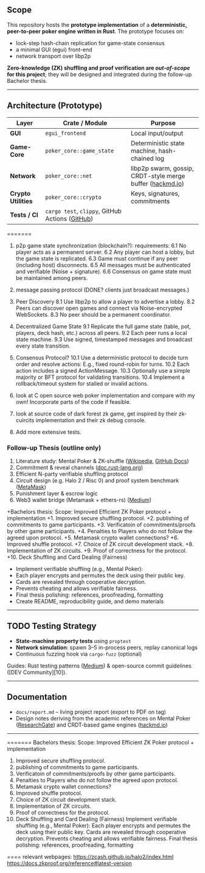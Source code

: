 ## Scope

This repository hosts the **prototype implementation** of a **deterministic, peer-to-peer poker engine written in Rust**.
The prototype focuses on:

* lock-step hash-chain replication for game-state consensus
* a minimal GUI (egui) front-end
* network transport over libp2p

**Zero-knowledge (ZK) shuffling and proof verification are *out-of-scope* for this project**; they will be designed and integrated during the follow-up Bachelor thesis.

---

## Architecture (Prototype)

| Layer                | Crate / Module                                       | Purpose                                                        |
| -------------------- | ---------------------------------------------------- | -------------------------------------------------------------- |
| **GUI**              | `egui_frontend`                                      | Local input/output                                             |
| **Game-Core**        | `poker_core::game_state`                             | Deterministic state machine, hash-chained log                  |
| **Network**          | `poker_core::net`                                    | libp2p swarm, gossip, CRDT-style merge buffer ([hackmd.io][2]) |
| **Crypto Utilities** | `poker_core::crypto`                                 | Keys, signatures, commitments                                  |
| **Tests / CI**       | `cargo test`, `clippy`, GitHub Actions ([GitHub][3]) |                                                                |
=======
1. p2p game state synchronization (blockchain?):
    requirements:
    6.1 No player acts as a permanent server.
    6.2 Any player can host a lobby, but the game state is replicated.
    6.3 Game must continue if any peer (including host) disconnects.
    6.5 All messages must be authenticated and verifiable (Noise + signature).
    6.6 Consensus on game state must be maintained among peers.
7. message passing protocol (DONE? clients just broadcast messages.)
8. Peer Discovery
    8.1 Use libp2p to allow a player to advertise a lobby.
    8.2 Peers can discover open games and connect via Noise-encrypted WebSockets.
    8.3 No peer should be a permanent coordinator.
9. Decentralized Game State
    9.1 Replicate the full game state (table, pot, players, deck hash, etc.) across all peers.
    9.2 Each peer runs a local state machine.
    9.3 Use signed, timestamped messages and broadcast every state transition.
10. Consensus Protocol?
    10.1 Use a deterministic protocol to decide turn order and resolve actions:
    E.g., fixed round-robin for turns.
    10.2 Each action includes a signed ActionMessage.
    10.3 Optionally use a simple majority or BFT protocol for validating transitions.
    10.4 Implement a rollback/timeout system for stalled or invalid actions.

11. look at C open source web poker implementation and compare with my own! Incorporate parts of the code if feasible.
12. look at source code of dark forest zk game, get inspired by their zk-cuircits implementation and their zk debug console.
13. Add more extensive tests.


### Follow-up Thesis (outline only)

1. Literature study: Mental Poker & ZK-shuffle ([Wikipedia][5], [GitHub Docs][6])
2. Commitment & reveal channels ([doc.rust-lang.org][7])
3. Efficient N-party verifiable shuffling protocol
4. Circuit design (e.g. Halo 2 / Risc 0) and proof system benchmark ([MetaMask][8])
5. Punishment layer & escrow logic
6. Web3 wallet bridge (Metamask + ethers-rs) ([Medium][9])

+Bachelors thesis: Scope: Improved Efficient ZK Poker protocol + implementation
+1. Improved secure shuffling protocol.
+2. publishing of commitments to game participants.
+3. Verificatoin of commitments/proofs by other game participants.
+4. Penalties to Players who do not follow the agreed upon protocol.
+5. Metamask crypto wallet connections?
+6. Improved shuffle protocol.
+7. Choice of ZK circuit development stack.
+8.  Implementation of ZK circuits.
+9.  Proof of correctness for the protocol.
+10. Deck Shuffling and Card Dealing (Fairness)
+    Implement verifiable shuffling (e.g., Mental Poker):
+    Each player encrypts and permutes the deck using their public key.
+    Cards are revealed through cooperative decryption.
+    Prevents cheating and allows verifiable fairness.
+    Final thesis polishing: references, proofreading, formatting
+    Create README, reproducibility guide, and demo materials

---

## TODO Testing Strategy

* **State-machine property tests** using `proptest`
* **Network simulation**: spawn 3–5 in-process peers, replay canonical logs
* Continuous fuzzing hook via `cargo-fuzz` (optional)

Guides: Rust testing patterns ([Medium][4]) & open-source commit guidelines ([DEV Community][10]).

---

## Documentation

* `docs/report.md` – living project report (export to PDF on tag)
* Design notes deriving from the academic references on Mental Poker ([ResearchGate][1]) and CRDT-based game engines ([hackmd.io][2])

---

[1]: https://www.researchgate.net/publication/221354695_A_Zero-Knowledge_Poker_Protocol_That_Achieves_Confidentiality_of_the_Players%27_Strategy_or_How_to_Achieve_an_Electronic_Poker_Face?utm_source=chatgpt.com "(PDF) A Zero-Knowledge Poker Protocol That Achieves ..."
[2]: https://hackmd.io/%40nmohnblatt/SJKJfVqzq?utm_source=chatgpt.com "a zero knowledge library for Mental Poker (and all card games)"
[3]: https://github.com/rust-lang/rust-clippy?utm_source=chatgpt.com "rust-lang/rust-clippy: A bunch of lints to catch common ... - GitHub"
[4]: https://medium.com/coinmonks/commit-reveal-scheme-in-solidity-c06eba4091bb?utm_source=chatgpt.com "Commit-Reveal scheme in Solidity. What is it? | by Srinivas Joshi"
[5]: https://en.wikipedia.org/wiki/Mental_poker?utm_source=chatgpt.com "Mental poker - Wikipedia"
[6]: https://docs.github.com/en/actions/how-tos/use-cases-and-examples/building-and-testing/building-and-testing-rust?utm_source=chatgpt.com "Building and testing Rust - GitHub Docs"
[7]: https://doc.rust-lang.org/book/ch11-03-test-organization.html?utm_source=chatgpt.com "Test Organization - The Rust Programming Language"
[8]: https://metamask.io/news/polysnap-invoking-polywrap-wasm-wrappers-on-the-fly?utm_source=chatgpt.com "Polysnap: Invoking Polywrap Wasm Wrappers on the fly - MetaMask"
[9]: https://medium.com/%40kaishinaw/connect-metamask-with-ethers-js-fc9c7163fd4d?utm_source=chatgpt.com "Connect Metamask with Ethers.js - Medium"
=======
Bachelors thesis: Scope: Improved Efficient ZK Poker protocol + implementation
1. Improved secure shuffling protocol.
2. publishing of commitments to game participants.
3. Verificatoin of commitments/proofs by other game participants.
4. Penalties to Players who do not follow the agreed upon protocol.
5. Metamask crypto wallet connections?
6. Improved shuffle protocol.
7. Choice of ZK circuit development stack.
8.  Implementation of ZK circuits.
9.  Proof of correctness for the protocol.
10. Deck Shuffling and Card Dealing (Fairness)
    Implement verifiable shuffling (e.g., Mental Poker):
    Each player encrypts and permutes the deck using their public key.
    Cards are revealed through cooperative decryption.
    Prevents cheating and allows verifiable fairness.
    Final thesis polishing: references, proofreading, formatting

====
relevant webpages:
https://zcash.github.io/halo2/index.html
https://docs.zkproof.org/reference#latest-version
